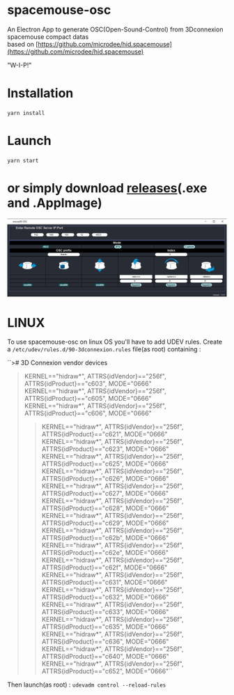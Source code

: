 # spacemouse-osc

An Electron App to generate OSC(Open-Sound-Control) from 3Dconnexion spacemouse compact datas  \
based on [https://github.com/microdee/hid.spacemouse](https://github.com/microdee/hid.spacemouse) 

"W-I-P!" 

# Installation 
`yarn install`

# Launch
`yarn start`


# or simply download [releases](https://github.com/dewiweb/spacemouse-osc/releases)(.exe and .AppImage) 


![Screenshot](/src/assets/screenshot.png)

#  LINUX

To use spacemouse-osc on linux OS you'll have to add UDEV rules. Create a `/etc/udev/rules.d/90-3dconnexion.rules` file(as root) containing :

``># 3D Connexion vendor devices  
>KERNEL=="hidraw*", ATTRS{idVendor}=="256f", ATTRS{idProduct}=="c603", MODE="0666"  
>KERNEL=="hidraw*", ATTRS{idVendor}=="256f", ATTRS{idProduct}=="c605", MODE="0666"  
>KERNEL=="hidraw*", ATTRS{idVendor}=="256f", ATTRS{idProduct}=="c606", MODE="0666"  
>>KERNEL=="hidraw*", ATTRS{idVendor}=="256f", ATTRS{idProduct}=="c621", MODE="0666"  
>KERNEL=="hidraw*", ATTRS{idVendor}=="256f", ATTRS{idProduct}=="c623", MODE="0666"  
>KERNEL=="hidraw*", ATTRS{idVendor}=="256f", ATTRS{idProduct}=="c625", MODE="0666"  
>KERNEL=="hidraw*", ATTRS{idVendor}=="256f", ATTRS{idProduct}=="c626", MODE="0666"  
>KERNEL=="hidraw*", ATTRS{idVendor}=="256f", ATTRS{idProduct}=="c627", MODE="0666"  
>KERNEL=="hidraw*", ATTRS{idVendor}=="256f", ATTRS{idProduct}=="c628", MODE="0666"  
>KERNEL=="hidraw*", ATTRS{idVendor}=="256f", ATTRS{idProduct}=="c629", MODE="0666"  
>KERNEL=="hidraw*", ATTRS{idVendor}=="256f", ATTRS{idProduct}=="c62b", MODE="0666"  
>KERNEL=="hidraw*", ATTRS{idVendor}=="256f", ATTRS{idProduct}=="c62e", MODE="0666"  
>KERNEL=="hidraw*", ATTRS{idVendor}=="256f", ATTRS{idProduct}=="c62f", MODE="0666"  
>KERNEL=="hidraw*", ATTRS{idVendor}=="256f", ATTRS{idProduct}=="c631", MODE="0666"  
>KERNEL=="hidraw*", ATTRS{idVendor}=="256f", ATTRS{idProduct}=="c632", MODE="0666"  
>KERNEL=="hidraw*", ATTRS{idVendor}=="256f", ATTRS{idProduct}=="c633", MODE="0666"  
>KERNEL=="hidraw*", ATTRS{idVendor}=="256f", ATTRS{idProduct}=="c635", MODE="0666"  
>KERNEL=="hidraw*", ATTRS{idVendor}=="256f", ATTRS{idProduct}=="c636", MODE="0666"  
>KERNEL=="hidraw*", ATTRS{idVendor}=="256f", ATTRS{idProduct}=="c640", MODE="0666"  
>KERNEL=="hidraw*", ATTRS{idVendor}=="256f", ATTRS{idProduct}=="c652", MODE="0666"``

Then launch(as root) : `udevadm control --reload-rules`


